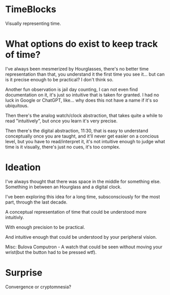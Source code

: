 # TimeBlocks
 Visually representing time.

# What options do exist to keep track of time?
I've always been mesmerized by Hourglasses, there's no better time representation than that, you understand it the first time you see it... but can is it precise enough to be practical? I don't think so.

Another fun observation is jail day counting, I can not even find documentation on it, it's just so intuitive that is taken for granted. I had no luck in Google or ChatGPT, like... why does this not have a name if it's so ubiquitous.

Then there's the analog watch/clock abstraction, that takes quite a while to read "intuitively", but once you learn it's very precise.

Then there's the digital abstraction, 11:30, that is easy to understand conceptually once you are taught, and it'll never get easier on a concious level, but you have to read/interpret it, it's not intuitive enough to judge what time is it visually, there's just no cues, it's too complex.

# Ideation
I've always thought that there was space in the middle for something else. Something in between an Hourglass and a digital clock.

I've been exploring this idea for a long time, subsconsciously for the most part, through the last decade.

A conceptual representation of time that could be understood more intuitivly.

With enough precision to be practical.

And intuitive enough that could be understood by your peripheral vision.

Misc:
Bulova Computron - A watch that could be seen without moving your wrist(but the button had to be pressed wtf).

# Surprise
Convergence or cryptomnesia?